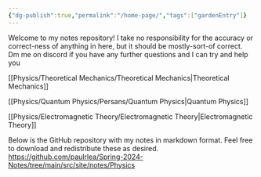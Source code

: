 ```yaml
---
{"dg-publish":true,"permalink":"/home-page/","tags":["gardenEntry"]}
---
```



Welcome to my notes repository! I take no responsibility for the accuracy or correct-ness of anything in here, but it should be mostly-sort-of correct. Dm me on discord if you have any further questions and I can try and help you 

[[Physics/Theoretical Mechanics/Theoretical Mechanics\|Theoretical Mechanics]]

[[Physics/Quantum Physics/Persans/Quantum Physics\|Quantum Physics]]

[[Physics/Electromagnetic Theory/Electromagnetic Theory\|Electromagnetic Theory]]

Below is the GitHub repository with my notes in markdown format. Feel free to download and redistribute these as desired.
https://github.com/paulrlea/Spring-2024-Notes/tree/main/src/site/notes/Physics

